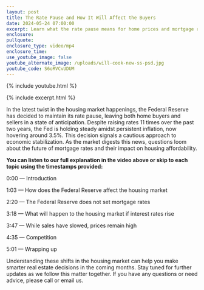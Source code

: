```yaml
---
layout: post
title: The Rate Pause and How It Will Affect the Buyers
date: 2024-05-24 07:00:00
excerpt: Learn what the rate pause means for home prices and mortgage rates.
enclosure:
pullquote:
enclosure_type: video/mp4
enclosure_time:
use_youtube_image: false
youtube_alternate_image: /uploads/will-cook-new-ss-psd.jpg
youtube_code: S6oRVCvUDUM
---
```

{% include youtube.html %}

{% include excerpt.html %}

In the latest twist in the housing market happenings, the Federal Reserve has decided to maintain its rate pause, leaving both home buyers and sellers in a state of anticipation. Despite raising rates 11 times over the past two years, the Fed is holding steady amidst persistent inflation, now hovering around 3.5%. This decision signals a cautious approach to economic stabilization. As the market digests this news, questions loom about the future of mortgage rates and their impact on housing affordability.

**You can listen to our full explanation in the video above or skip to each topic using the timestamps provided:**

0:00 — Introduction

1:03 — How does the Federal Reserve affect the housing market

2:20 — The Federal Reserve does not set mortgage rates

3:18 — What will happen to the housing market if interest rates rise

3:47 — While sales have slowed, prices remain high

4:35 — Competition

5:01 — Wrapping up

Understanding these shifts in the housing market can help you make smarter real estate decisions in the coming months. Stay tuned for further updates as we follow this matter together. If you have any questions or need advice, please call or email us.